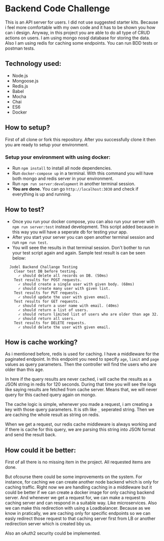 # Backend Code Challenge

This is an API server for users. I did not use suggested starter kits. Because i feel more comfortable with my own code and it has to be shown you how can i design. Anyway, in this project you are able to do all type of CRUD actions on users. I am using mongo nosql database for storing the data. Also I am using redis for caching some endpoints. You can run BDD tests or postman tests.

## Technology used:
* Node.js
* Mongoose.js
* Redis.js
* Babel
* Mocha
* Chai
* ES6
* Docker

## How to setup?

First of all clone or fork this repository. After you successfully clone it then you are ready to setup your environment.

### Setup your environment with using docker:
* Run `npm install` to install all node dependencies.
* Run `docker-compose up` in a terminal. With this command you will have both mongo and redis server in your environment.
* Run `npm run server:development` in another terminal session.
* **You are done.** You can go `http://localhost:3030` and check if everything is up and running.

## How to test?
* Once you run your docker compose, you can also run your server with `npm run server:test` instead development. This script added because in this way you will have a seperate db for testing your app.
* After you start your server you can open another terminal session and run `npm run test`.
* You will seee the results in that terminal session. Don't bother to run your test script again and again. Sample test result is can be seen below:

```
  Jodel Backend Challange Testing
    Clear test DB before testing.
      ✓ should delete all records on DB. (50ms)
    Test results for POST requests.
      ✓ should create a single user with given body. (68ms)
      ✓ should create many user with given list.
    Test results for PUT requests.
      ✓ should update the user with given email.
    Test results for GET requests.
      ✓ should return a user name with email. (40ms)
      ✓ should return a list of users.
      ✓ should return limited list of users who are older than age 32.
      ✓ should return all users.
    Test results for DELETE requests.
      ✓ should delete the user with given email.
```

## How is cache working?
As i mentioned before, redis is used for caching. I have a middleware for the paginated endpoint. In this endpoint you need to specify `age`, `limit` and `page` values as query parameters. Then the controller will find the users who are older than this age.

In here if the query results are never cached, i will cache the results as a JSON string in redis for 120 seconds. During that time you will see the logs like saying results are fetched from cache server. Means that, we will never query for this cached query again on mongo.

The cache logic is simple, whenever you made a request, i am creating a key with those query parameters. It is sth like `_` seperated string. Then we are caching the whole result as string on redis. 

When we get a request, our redis cache middleware is always working and if there is cache for this query, we are parsing this string into JSON format and send the result back.

## How could it be better:
First of all there is no missing item in the project. All requested items are done.

But ofcourse there could be some improvements on the system. For instance, for caching we can create another node backend which is only for caching traffic. Right now we are handling caching in a middleware but it could be better if we can create a docker image for only caching backend server. And whenever we get a request for, we can make a request to caching server and can respond in a suitable way. Like microservices. Also we can make this redirection with using a Loadbalancer. Because as we know in pratically, we are caching only for specific endpoints so we can easly redirect those request to that caching server first from LB or another redirection server which is created bby us.

Also an oAuth2 security could be implemented.